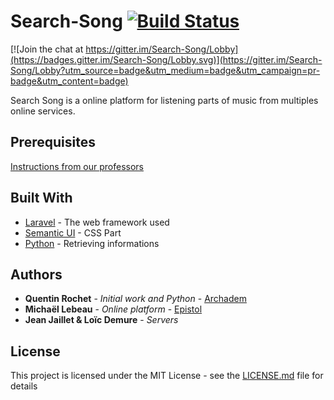 # Search-Song [![Build Status](https://travis-ci.org/Epistol/Search-Song.svg?branch=master)](https://travis-ci.org/Epistol/Search-Song)

[![Join the chat at https://gitter.im/Search-Song/Lobby](https://badges.gitter.im/Search-Song/Lobby.svg)](https://gitter.im/Search-Song/Lobby?utm_source=badge&utm_medium=badge&utm_campaign=pr-badge&utm_content=badge)


Search Song is a online platform for listening parts of music from multiples online services.

## Prerequisites


[Instructions from our professors](https://drive.google.com/file/d/0B-vA3-U63KZXU2xkZnVxNktFU0E/view)

## Built With

* [Laravel](https://laravel.com/docs/5.3/) - The web framework used
* [Semantic UI](http://semantic-ui.com/introduction/getting-started.html) - CSS Part
* [Python](https://www.python.org/) - Retrieving informations

## Authors

* **Quentin Rochet** - *Initial work and Python* - [Archadem](https://twitter.com/_Archadem_)
* **Michaël Lebeau** - *Online platform* - [Epistol](http://epistol.info)
* **Jean Jaillet & Loïc Demure** - *Servers* 

## License

This project is licensed under the MIT License - see the [LICENSE.md](LICENSE.md) file for details

